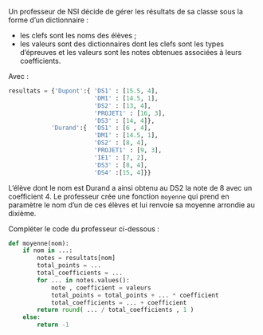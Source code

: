 Un professeur de NSI décide de gérer les résultats de sa classe sous la forme d’un
dictionnaire :

- les clefs sont les noms des élèves ;
- les valeurs sont des dictionnaires dont les clefs sont les types d’épreuves et les
valeurs sont les notes obtenues associées à leurs coefficients.

Avec :

```python
resultats = {'Dupont':{ 'DS1' : [15.5, 4],
                        'DM1' : [14.5, 1],
                        'DS2' : [13, 4],
                        'PROJET1' : [16, 3],
                        'DS3' : [14, 4]},
            'Durand':{  'DS1' : [6 , 4],
                        'DM1' : [14.5, 1],
                        'DS2' : [8, 4],
                        'PROJET1' : [9, 3],
                        'IE1' : [7, 2],
                        'DS3' : [8, 4],
                        'DS4' :[15, 4]}}
```

L’élève dont le nom est Durand a ainsi obtenu au DS2 la note de 8 avec un coefficient 4.
Le professeur crée une fonction `moyenne` qui prend en paramètre le nom d’un de ces
élèves et lui renvoie sa moyenne arrondie au dixième.

Compléter le code du professeur ci-dessous :

```python linenums='1'
def moyenne(nom):
    if nom in ...:
        notes = resultats[nom]
        total_points = ...
        total_coefficients = ...
        for ... in notes.values():
            note , coefficient = valeurs
            total_points = total_points + ... * coefficient
            total_coefficients = ... + coefficient
        return round( ... / total_coefficients , 1 )
    else:
        return -1
```